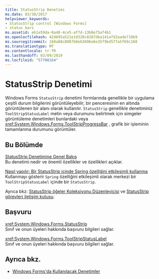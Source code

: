```yaml
---
title: StatusStrip Denetimi
ms.date: 03/30/2017
helpviewer_keywords:
- StatusStrip control [Windows Forms]
- status bars
ms.assetid: eb1e59da-0a48-4ce5-af7d-13b8e75af4b1
ms.openlocfilehash: 42d695a521e1d320c8287dba141afd2aade710b9
ms.sourcegitcommit: 160a88c8087b0e63606e6e35f9bd57fa5f69c168
ms.translationtype: MT
ms.contentlocale: tr-TR
ms.lasthandoff: 03/09/2019
ms.locfileid: "57708164"
---
```

# <a name="statusstrip-control"></a>StatusStrip Denetimi
Windows Forms `StatusStrip` denetimi formlarında genellikle bir uygulama çeşitli durum bilgilerini görüntüleyebilir, bir penceresinin en altında görüntülenen bir alanı olarak kullanılır. `StatusStrip` genellikle denetiminiz `ToolStripStatusLabel` metin veya durumunu belirtmek için simgeler görüntüleme denetimleri bunlardaki veya <xref:System.Windows.Forms.ToolStripProgressBar> , grafik bir işleminin tamamlanma durumunu görüntüler.  
  
## <a name="in-this-section"></a>Bu Bölümde  
 [StatusStrip Denetimine Genel Bakış](statusstrip-control-overview.md)  
 Bu denetimi nedir ve önemli özellikler ve özellikleri açıklar.  
  
 [Nasıl yapılır: Bir StatusStrip içinde Spring özelliğini etkileşimli kullanma](how-to-use-the-spring-property-interactively-in-a-statusstrip.md)  
 Kullanmayı gösterir `Spring` özelliğini etkileşimli olarak merkezi bir `ToolStripStatusLabel` içinde bir `StatusStrip`.  
  
 Ayrıca bkz: [StatusStrip öğeler Koleksiyonu Düzenleyicisi](https://docs.microsoft.com/previous-versions/visualstudio/visual-studio-2010/ms233631(v=vs.100)) ve [StatusStrip görevleri iletişim kutusu](https://docs.microsoft.com/previous-versions/visualstudio/visual-studio-2010/ms233642(v=vs.100)).  
  
## <a name="reference"></a>Başvuru  
 <xref:System.Windows.Forms.StatusStrip>  
 Sınıf ve onun üyeleri hakkında başvuru bilgileri sağlar.  
  
 <xref:System.Windows.Forms.ToolStripStatusLabel>  
 Sınıf ve onun üyeleri hakkında başvuru bilgileri sağlar.  
  
## <a name="see-also"></a>Ayrıca bkz.
- [Windows Forms'da Kullanılacak Denetimler](controls-to-use-on-windows-forms.md)
